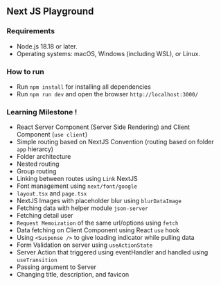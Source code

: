 ## Next JS Playground

<h3>Requirements</h3>

- Node.js 18.18 or later.
- Operating systems: macOS, Windows (including WSL), or Linux.

<h3>How to run</h3>

- Run `npm install` for installing all dependencies
- Run `npm run dev` and open the browser `http://localhost:3000/`

<h3>Learning Milestone !</h3>

- React Server Component (Server Side Rendering) and Client Component (`use client`)
- Simple routing based on NextJS Convention (routing based on folder `app` hierarcy)
- Folder architecture
- Nested routing
- Group routing
- Linking between routes using `Link` NextJS
- Font management using `next/font/google`
- `layout.tsx` and `page.tsx`
- NextJS Images with placeholder blur using `blurDataImage`
- Fetching data with helper module `json-server`
- Fetching detail user
- `Request Memoization` of the same url/options using `fetch`
- Data fetching on Client Component using React `use` hook
- Using `<Suspense />` to give loading indicator while pulling data
- Form Validation on server using `useActionState`
- Server Action that triggered using eventHandler and handled using `useTransition`
- Passing argument to Server
- Changing title, description, and favicon

